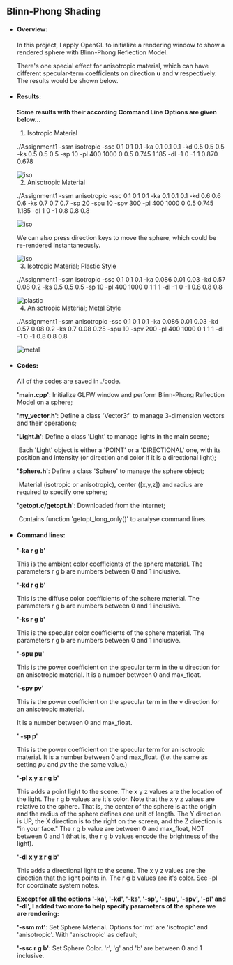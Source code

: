 ## Blinn-Phong Shading

- #### Overview:

  In this project, I apply OpenGL to initialize a rendering window to show a rendered sphere with Blinn-Phong Reflection Model. 

  There's one special effect for anisotropic material, which can have different  specular-term coefficients on direction __u__ and __v__ respectively. The results would be shown below.

  

- #### Results:

  __Some results with their according Command Line Options are given below...__

  1. Isotropic Material
  
  ./Assignment1 -ssm isotropic -ssc 0.1 0.1 0.1 -ka 0.1 0.1 0.1 -kd 0.5 0.5 0.5 -ks 0.5 0.5 0.5 -sp 10 -pl 400 1000 0 0.5 0.745 1.185 -dl -1 0 -1 1 0.870 0.678

     <img src="Results\isotropic.png" alt="iso" style="zoom:100%;" />

     

  2. Anisotropic Material
  
  ./Assignment1 -ssm anisotropic -ssc 0.1 0.1 0.1 -ka 0.1 0.1 0.1 -kd 0.6 0.6 0.6 -ks 0.7 0.7 0.7 -sp 20 -spu 10 -spv 300 -pl 400 1000 0 0.5 0.745 1.185 -dl 1 0 -1 0.8 0.8 0.8

     <img src="Results\anisotropic.png" alt="iso" style="zoom:100%;" />

     We can also press direction keys to move the sphere, which could be re-rendered instantaneously.

     <img src="Results\anisotropic_moved.png" alt="iso" style="zoom:100%;" />

     

  3. Isotropic Material; Plastic Style
  
  ./Assignment1 -ssm isotropic -ssc 0.1 0.1 0.1 -ka 0.086 0.01 0.03 -kd 0.57 0.08 0.2 -ks 0.5 0.5 0.5 -sp 10 -pl 400 1000 0 1 1 1 -dl -1 0 -1 0.8 0.8 0.8

     <img src="Results\plastic_effect.png" alt="plastic" style="zoom:100%;" />

  4. Anisotropic Material; Metal Style
  
  ./Assignment1 -ssm anisotropic -ssc 0.1 0.1 0.1 -ka 0.086 0.01 0.03 -kd 0.57 0.08 0.2 -ks 0.7 0.08 0.25 -spu 10 -spv 200 -pl 400 1000 0 1 1 1 -dl -1 0 -1 0.8 0.8 0.8

     <img src="Results\metal_effect.png" alt="metal" style="zoom:100%;" />

- #### Codes:

  All of the codes are saved in ./code.

  __'main.cpp'__: Initialize GLFW window and perform Blinn-Phong Reflection Model on a sphere;

  __'my_vector.h'__: Define a class 'Vector3f' to manage 3-dimension vectors and their 						   operations;

  __'Light.h'__: Define a class 'Light' to manage lights in the main scene;

  ​				 Each 'Light' object is either a 'POINT' or a 'DIRECTIONAL' one, with its position and 				 intensity (or direction and color if it is a directional light);

  __'Sphere.h'__: Define a class 'Sphere' to manage the sphere object;

  ​				     Material (isotropic or anisotropic), center ([x,y,z]) and radius are required to 					 specify one sphere;

  __'getopt.c/getopt.h'__: Downloaded from the internet;	

  ​									 Contains function 'getopt_long_only()' to analyse command lines.

  

- #### Command lines:

  __'-ka r g b'__ 

  This is the ambient color coefficients of the sphere material. The parameters r g b are numbers between 0 and 1 inclusive. 

  

  __'-kd r g b'__ 

  This is the diffuse color coefficients of the sphere material. The parameters r g b are numbers between 0 and 1 inclusive. 

  

  __'-ks r g b'__

  This is the specular color coefficients of the sphere material. The parameters r g b are numbers between 0 and 1 inclusive. 

  

  __'-spu pu'__ 

  This is the power coefficient on the specular term in the u direction for an anisotropic material.  It is a number between 0 and max_float.

  

  __'-spv pv'__ 

  This is the power coefficient on the specular term in the v direction for an anisotropic material. 

  It is a number between 0 and max_float.

  

  __' -sp p'__ 

  This is the power coefficient on the specular term for an isotropic material. It is a number between 0 and max_float. (*i.e.* the same as setting *pu* and *pv* the the same value.)

  

  __'-pl x y z r g b'__

  This adds a point light to the scene. The x y z values are the location of the light. The r g b values are it's color. Note that the x y z values are relative to the sphere. That is, the center of the sphere is at the origin and the radius of the sphere defines one unit of length. The Y direction is UP, the X direction is to the right on the screen, and the Z direction is "in your face." The r g b value are between 0 and max_float, NOT between 0 and 1 (that is, the r g b values encode the brightness of the light). 

  

  __'-dl x y z r g b'__ 

  This adds a directional light to the scene. The x y z values are the direction that the light points in. The r g b values are it's color. See -pl for coordinate system notes. 

  

  __Except for all the options '-ka', '-kd', '-ks', '-sp', '-spu', '-spv', '-pl' and '-dl', I added two more to help specify parameters of the sphere we are rendering:__

  __'-ssm mt'__: Set Sphere Material. Options for 'mt' are 'isotropic' and 'anisotropic'. With  				   'anisotropic' as default;

  __'-ssc r g b'__: Set Sphere Color. 'r', 'g' and 'b' are between 0 and 1 inclusive.

  


